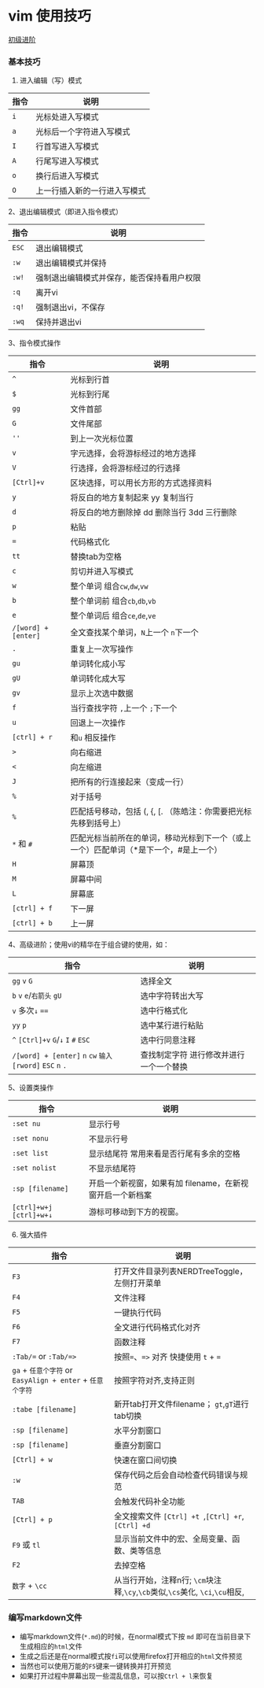 # vim 使用技巧
[初级进阶](https://coolshell.cn/articles/5426.html)

### 基本技巧
1. 进入编辑（写）模式

|指令 |说明
|--------|--------
|`i`   | 光标处进入写模式
|`a`  | 光标后一个字符进入写模式
|`I`   | 行首写进入写模式
|`A`   | 行尾写进入写模式
|`o`   | 换行后进入写模式
|`O`   | 上一行插入新的一行进入写模式

2、退出编辑模式（即进入指令模式）

|指令 |说明
|--------|--------
|`ESC`  | 退出编辑模式
|`:w`   | 退出编辑模式并保持
|`:w!`  | 强制退出编辑模式并保存，能否保持看用户权限
|`:q`   | 离开vi
|`:q!`  | 强制退出vi，不保存
|`:wq`  | 保持并退出vi

3、指令模式操作

|指令 |说明
|--------|--------
|`^`   | 光标到行首
|`$`   | 光标到行尾
|`gg`  | 文件首部 
|`G` | 文件尾部
|`''`| 到上一次光标位置
|`v`  | 字元选择，会将游标经过的地方选择
|`V`  | 行选择，会将游标经过的行选择
|`[Ctrl]+v`  | 区块选择，可以用长方形的方式选择资料
|`y`  | 将反白的地方复制起来 yy 复制当行
|`d`  | 将反白的地方删除掉 dd 删除当行 3dd 三行删除
|`p`  | 粘贴
|`=`  | 代码格式化
|`tt`  | 替换tab为空格
|`c`  | 剪切并进入写模式
|`w`  | 整个单词 组合`cw`,`dw`,`vw`
|`b`  | 整个单词前 组合`cb`,`db`,`vb`
|`e`  | 整个单词后 组合`ce`,`de`,`ve`
|`/[word] + [enter]`  | 全文查找某个单词，`N`上一个 `n`下一个
|`.`  | 重复上一次写操作
|`gu`  | 单词转化成小写
|`gU`  | 单词转化成大写
|`gv`  | 显示上次选中数据
|`f`  | 当行查找字符 `,`上一个 `;`下一个
|`u`  | 回退上一次操作
|`[ctrl] + r`  | 和`u` 相反操作
|`>`  | 向右缩进
|`<`  | 向左缩进
|`J`  | 把所有的行连接起来（变成一行）
|`%`  | 对于括号
|`%` | 匹配括号移动，包括 (, {, [. （陈皓注：你需要把光标先移到括号上）
|`*` 和 `#`| 匹配光标当前所在的单词，移动光标到下一个（或上一个）匹配单词（*是下一个，#是上一个）
|`H`  | 屏幕顶
|`M`  | 屏幕中间
|`L`  | 屏幕底
|`[ctrl] + f`| 下一屏
|`[ctrl] + b`| 上一屏

4、高级进阶；使用vi的精华在于组合键的使用，如：

|指令 |说明
|--------|--------
|`gg` `v` `G` | 选择全文
|`b` `v` `e`/`右箭头` `gU` | 选中字符转出大写
|`v` 多次`↓` `==` | 选中行格式化
|`yy` `p` | 选中某行进行粘贴
|`^` `[Ctrl]+v` `G`/`↓` `I` `#` `ESC` | 选中行同意注释
|`/[word] + [enter]` `n` `cw` `输入[rword]` `ESC` `n` `.` | 查找制定字符 进行修改并进行一个一个替换

5、设置类操作

|指令 |说明
|--------|--------
|`:set nu`  | 显示行号
|`:set nonu`   | 不显示行号
|`:set list`  | 显示结尾符 常用来看是否行尾有多余的空格
|`:set nolist`  | 不显示结尾符 
|`:sp [filename]`| 开启一个新视窗，如果有加 filename，在新视窗开启一个新档案
|`[ctrl]+w+j` `[ctrl]+w+↓` | 游标可移动到下方的视窗。 


6. 强大插件

|指令 |说明
|--------|--------
|`F3`   | 打开文件目录列表NERDTreeToggle，左侧打开菜单
|`F4`   | 文件注释
|`F5`   | 一键执行代码
|`F6`   | 全文进行代码格式化对齐
|`F7`   | 函数注释
|`:Tab/=` or `:Tab/=>`  | 按照`=`、`=>` 对齐 快捷使用 `t` + `=`
|`ga` + `任意个字符` or `EasyAlign + enter` +  `任意个字符` | 按照字符对齐,支持正则
|`:tabe [filename]`   | 新开tab打开文件filename； `gt`,`gT`进行tab切换 
|`:sp [filename]`  | 水平分割窗口
|`:sp [filename]` | 垂直分割窗口
|`[Ctrl] + w` | 快速在窗口间切换
|`:w`     | 保存代码之后会自动检查代码错误与规范
|`TAB`    | 会触发代码补全功能
|`[Ctrl] + p`  | 全文搜索文件 `[Ctrl] +t `,`[Ctrl] +r`,`[Ctrl] +d`
|`F9` 或 `tl`  | 显示当前文件中的宏、全局变量、函数、类等信息
|`F2`   | 去掉空格
|`数字` + `\cc` | 从当行开始，注释n行; `\cm`块注释,`\cy`,`\cb`类似,`\cs`美化, `\ci`,`\cu`相反, 

### 编写markdown文件

- 编写markdown文件(`*.md`)的时候，在normal模式下按 `md` 即可在当前目录下生成相应的`html`文件
- 生成之后还是在normal模式按`fi`可以使用firefox打开相应的`html`文件预览
- 当然也可以使用万能的`F5`键来一键转换并打开预览
- 如果打开过程中屏幕出现一些混乱信息，可以按`Ctrl + l`来恢复
